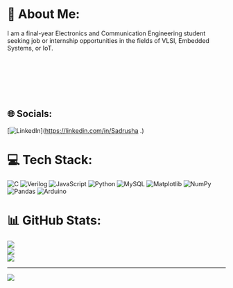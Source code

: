 # 💫 About Me:
I am a final-year Electronics and Communication Engineering student seeking job or internship opportunities in the fields of VLSI, Embedded Systems, or IoT.<br><br><br><br><br><br><br>


## 🌐 Socials:
[![LinkedIn](https://img.shields.io/badge/LinkedIn-%230077B5.svg?logo=linkedin&logoColor=white)](https://linkedin.com/in/Sadrusha .) 

# 💻 Tech Stack:
![C](https://img.shields.io/badge/c-%2300599C.svg?style=plastic&logo=c&logoColor=white) ![Verilog](https://img.shields.io/badge/verilog-%23E34F26.svg?style=plastic&logo=html5&logoColor=white) ![JavaScript](https://img.shields.io/badge/javascript-%23323330.svg?style=plastic&logo=javascript&logoColor=%23F7DF1E) ![Python](https://img.shields.io/badge/python-3670A0?style=plastic&logo=python&logoColor=ffdd54) ![MySQL](https://img.shields.io/badge/mysql-4479A1.svg?style=plastic&logo=mysql&logoColor=white) ![Matplotlib](https://img.shields.io/badge/Matplotlib-%23ffffff.svg?style=plastic&logo=Matplotlib&logoColor=black) ![NumPy](https://img.shields.io/badge/numpy-%23013243.svg?style=plastic&logo=numpy&logoColor=white) ![Pandas](https://img.shields.io/badge/pandas-%23150458.svg?style=plastic&logo=pandas&logoColor=white) ![Arduino](https://img.shields.io/badge/-Arduino-00979D?style=plastic&logo=Arduino&logoColor=white)
# 📊 GitHub Stats:
![](https://github-readme-stats.vercel.app/api?username=Sadrusha&theme=dark&hide_border=false&include_all_commits=true&count_private=true)<br/>
![](https://github-readme-streak-stats.herokuapp.com/?user=Sadrusha&theme=dark&hide_border=false)<br/>
![](https://github-readme-stats.vercel.app/api/top-langs/?username=Sadrusha&theme=dark&hide_border=false&include_all_commits=true&count_private=true&layout=compact)

---
[![](https://visitcount.itsvg.in/api?id=Sadrusha&icon=0&color=0)](https://visitcount.itsvg.in)

<!-- Proudly created with GPRM ( https://gprm.itsvg.in ) -->

